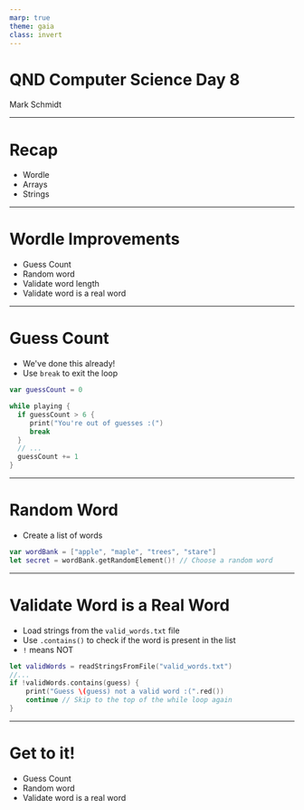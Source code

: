 ```yaml
---
marp: true
theme: gaia
class: invert
---
```


# QND Computer Science Day 8
Mark Schmidt

--- 

# Recap

- Wordle
- Arrays
- Strings
---

# Wordle Improvements

- Guess Count
- Random word
- Validate word length
- Validate word is a real word

---

# Guess Count

- We've done this already!
- Use `break` to exit the loop

```swift
var guessCount = 0

while playing {
  if guessCount > 6 {
     print("You're out of guesses :(")
     break
  }
  // ...
  guessCount += 1
}
```

---

# Random Word

- Create a list of words
```swift
var wordBank = ["apple", "maple", "trees", "stare"]
let secret = wordBank.getRandomElement()! // Choose a random word
```

---


# Validate Word is a Real Word

- Load strings from the `valid_words.txt` file
- Use `.contains()` to check if the word is present in the list
- `!` means NOT

```swift
let validWords = readStringsFromFile("valid_words.txt")
//...
if !validWords.contains(guess) {
    print("Guess \(guess) not a valid word :(".red()) 
    continue // Skip to the top of the while loop again
}
```

---

# Get to it!

- Guess Count
- Random word
- Validate word is a real word